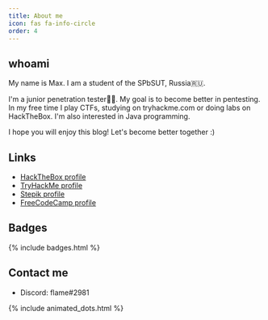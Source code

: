 ```yaml
---
title: About me
icon: fas fa-info-circle
order: 4
---
```


## whoami

My name is Max. I am a student of the SPbSUT, Russia🇷🇺.

I'm a junior penetration tester👨‍💻. My goal is to become better in pentesting. In my free time I play CTFs, studying on tryhackme.com or doing labs on HackTheBox. I'm also interested in Java programming.

I hope you will enjoy this blog! Let's become better together :)

## Links 

* [HackTheBox profile](https://app.hackthebox.com/profile/973692)
* [TryHackMe profile](https://tryhackme.com/p/vflamie)
* [Stepik profile](https://stepik.org/users/349814193)
* [FreeCodeCamp profile](https://www.freecodecamp.org/vflame6)

## Badges

{% include badges.html %}

## Contact me

- Discord: flame#2981


{% include animated_dots.html %}
